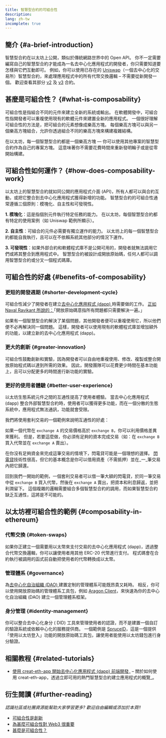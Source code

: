 ```yaml
---
title: 智慧型合約的可組合性
description:
lang: zh-tw
incomplete: true
---
```


## 簡介 {#a-brief-introduction}

智慧型合約在以太坊上公開，類似於傳統網路世界中的 Open API。 你不一定需要編寫自己的智慧型合約才能成為一名去中心化應用程式的開發者，你只需要知道要怎樣與它們互動即可。 例如，你可以使用已存在的 [Uniswap](https://uniswap.exchange/swap)（一個去中心化的交易所）智慧型合約，來處理應用程式中的所有代幣交換邏輯 – 不需要從新開發一個。 歡迎查看其部分 [v2](https://github.com/Uniswap/uniswap-v2-core/tree/master/contracts) 及 [v3](https://github.com/Uniswap/uniswap-v3-core/tree/main/contracts) 合約。

## 甚麼是可組合性？ {#what-is-composability}

可組合性是指組合不同的元件來建立全新的系統或輸出。 在軟體開發中，可組合性指開發者可以重複使用現有的軟體元件來建置全新的應用程式。 一個很好理解可組合性的方法是，把可組合的元素想像成樂高方塊。 每個樂高方塊可以與另一個樂高方塊組合，允許你透過組合不同的樂高方塊來構建複雜結構。

在以太坊，每一個智慧型合約都是一個樂高方塊 — 你可以使用其他專案的智慧型合約作為自己的專案方塊。 這意味著你不需要花費時間來重新發明輪子或是從零開始構建。

## 可組合性如何運作？ {#how-does-composability-work}

以太坊上的智慧型合約就如同公開的應用程式介面 (API)，所有人都可以與合約互動，或把它整合到去中心化應用程式獲得新增的功能。 智慧型合約的可組合性通常遵循三個原則：模塊化、自主性和可發現性。

**1. 模塊化**：這是指個別元件執行特定任務的能力。 在以太坊，每個智慧型合約都有特定的使用案例（如 Uniswap 範例所顯示）。

**2. 自主性**：可組合的元件必需要有獨立運作的能力。 以太坊上的每一個智慧型合約都能自我執行，且可以在不依賴系統其他部分的情況下運作。

**3. 可發現性**：如果外部合約和軟體程式庫不是公開可用的，開發者就無法調用它們或將其整合到應用程式中。 智慧型合約被設計成開放原始碼，任何人都可以調用智慧型合約或分叉一個程式碼庫。

## 可組合性的好處 {#benefits-of-composability}

### 更短的開發週期 {#shorter-development-cycle}

可組合性減少了開發者在建立[去中心化應用程式 (dapp) ](/dapps/#what-are-dapps)時需要做的工作。 [正如 Naval Ravikant 所說的：](https://x.com/naval/status/1444366754650656770)「開放原始碼意指所有問題都只需要解決一遍。」

如果有一個智慧型合約解決了某個問題，其他開發者便可以重複使用它，所以他們便不必再解決同一個問題。 這樣，開發者可以使用現有的軟體程式庫並增加額外的功能，以建立新的去中心化應用程式 (dapp)。

### 更大的創新 {#greater-innovation}

可組合性鼓勵創新和實驗，因為開發者可以自由地重複使用、修改、複製或整合開放原始程式碼以達到所需的效果。 因此，開發團隊可以花費更少時間在基本功能上，且可以分配更多的時間進行新功能的實驗。

### 更好的使用者體驗 {#better-user-experience}

以太坊生態系統元件之間的互通性提高了使用者體驗。 當去中心化應用程式 (dapp) 整合外部智慧型合約時，使用者可以獲得更多功能，而在一個分散的生態系統中，應用程式無法通訊，功能就會受限。

我們將使用套利交易的一個範例來說明互通性的好處：

如果一個代幣在 `exchange A` 的交易價格高於 `exchange B`，你可以利用價格差異來獲利。 但是，若要這麼做，你必須有足夠的資本完成交易（如：在 `exchange B` 買入代幣並在 `exchange A` 賣出）。

在你沒有足夠資金來完成這筆交易的情境下，閃電貸可能是一個理想的選擇。 [閃電貸](/defi/#flash-loans)技術性很高，但它的基本概念是你可以借用資產（不需抵押）並在_一_筆交易內把它歸還。

回到我們一開始的範例，一個套利交易者可以借一筆大額的閃電貸，於同一筆交易中從 `exchange B` 買入代幣，然後在 `exchange A` 賣出，把資本和利息歸返，並把利潤留下。 這個複雜的邏輯需要組合多個智慧型合約的調用，而如果智慧型合約缺乏互通性，這將是不可能的。

## 以太坊裡可組合性的範例 {#composability-in-ethereum}

### 代幣交換 {#token-swaps}

如果你正建立一個需要用以太幣來支付交易的去中心化應用程式 (dapp)，透過整合代幣交換邏輯，你可以讓使用者用其他 ERC-20 代幣進行支付。 程式碼會在合約執行被調用的函式前自動把使用者的代幣轉換成以太幣。

### 管理體系 {#governance}

為[去中心化自治組織 (DAO) ](/dao/)建置定制的管理體系可能既昂貴又耗時。 相反，你可以使用開放原始碼的管理體系工具包，例如 [Aragon Client](https://client.aragon.org/)，來快速為你的去中心化自治組織 (DAO) 建立一個管理體系框架。

### 身分管理 {#identity-management}

你可以整合去中心化身分 ( DID) 工具來管理使用者的認證，而不是建置一個自訂的驗證系統或依賴中心化的服務提供商。 一個範例是 [SpruceID](https://www.spruceid.com/)，這是一個提供「使用以太坊登入」功能的開放原始碼工具包，讓使用者能使用以太坊錢包進行身分驗證。

## 相關教程 {#related-tutorials}

- [使用 creat-eth-app 開始去中心化應用程式 (dapp) 前端開發](/developers/tutorials/kickstart-your-dapp-frontend-development-with-create-eth-app/)_ – 關於如何使用 creat-eth-app，透過立即可用的熱門智慧型合約建立應用程式的概覽_。

## 衍生閱讀 {#further-reading}

_認識社區或社團資源能幫助大家學習更多? 歡迎自由編輯或添加於本頁!!_

- [可組合性是創新](https://future.a16z.com/how-composability-unlocks-crypto-and-everything-else/)
- [為甚麼可組合性對 Web3 很重要](https://hackernoon.com/why-composability-matters-for-web3)
- [甚麼是可組合性？](https://blog.aragon.org/what-is-composability/#:~:text=Aragon,connect%20to%20every%20other%20piece.)

